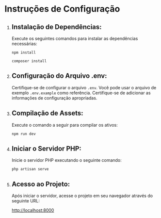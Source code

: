 <!DOCTYPE html>
<html lang="en">
<head>
    <meta charset="UTF-8">
    <meta name="viewport" content="width=device-width, initial-scale=1.0">
</head>
<body>
    <h1>Instruções de Configuração</h1>
    <ol>
        <li>
            <h2>Instalação de Dependências:</h2>
            <p>Execute os seguintes comandos para instalar as dependências necessárias:</p>
            <pre><code>npm install</code></pre>
            <pre><code>composer install</code></pre>
        </li>
        <li>
            <h2>Configuração do Arquivo .env:</h2>
            <p>Certifique-se de configurar o arquivo <code>.env</code>. Você pode usar o arquivo de exemplo <code>.env.example</code> como referência. Certifique-se de adicionar as informações de configuração apropriadas.</p>
        </li>
        <li>
            <h2>Compilação de Assets:</h2>
            <p>Execute o comando a seguir para compilar os ativos:</p>
            <pre><code>npm run dev</code></pre>
        </li>
        <li>
            <h2>Iniciar o Servidor PHP:</h2>
            <p>Inicie o servidor PHP executando o seguinte comando:</p>
            <pre><code>php artisan serve</code></pre>
        </li>
        <li>
            <h2>Acesso ao Projeto:</h2>
            <p>Após iniciar o servidor, acesse o projeto em seu navegador através do seguinte URL:</p>
            <p><a href="http://localhost:8000">http://localhost:8000</a></p>
        </li>
    </ol>
</body>
</html>
